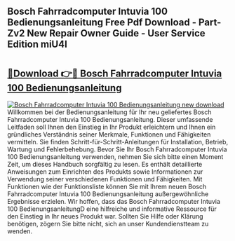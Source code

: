 ## Bosch Fahrradcomputer Intuvia 100 Bedienungsanleitung Free Pdf Download - Part-Zv2 New Repair Owner Guide - User Service Edition miU4I

# <h2><a href="http://df4gpb3.blite.top/?on=Bosch+Fahrradcomputer+Intuvia+100+Bedienungsanleitung">🔗Download 👉🔴 Bosch Fahrradcomputer Intuvia 100 Bedienungsanleitung</a></h2>

[![Bosch Fahrradcomputer Intuvia 100 Bedienungsanleitung new download](https://i.imgur.com/lujVjoI.png)](http://df4gpb3.blite.top/?on=Bosch+Fahrradcomputer+Intuvia+100+Bedienungsanleitung)
Willkommen bei der Bedienungsanleitung für Ihr neu geliefertes Bosch Fahrradcomputer Intuvia 100 Bedienungsanleitung. Dieser umfassende Leitfaden soll Ihnen den Einstieg in Ihr Produkt erleichtern und Ihnen ein gründliches Verständnis seiner Merkmale, Funktionen und Fähigkeiten vermitteln. Sie finden Schritt-für-Schritt-Anleitungen für Installation, Betrieb, Wartung und Fehlerbehebung. Bevor Sie Ihr Bosch Fahrradcomputer Intuvia 100 Bedienungsanleitung verwenden, nehmen Sie sich bitte einen Moment Zeit, um dieses Handbuch sorgfältig zu lesen. Es enthält detaillierte Anweisungen zum Einrichten des Produkts sowie Informationen zur Verwendung seiner verschiedenen Funktionen und Fähigkeiten. Mit Funktionen wie der Funktionsliste können Sie mit Ihrem neuen Bosch Fahrradcomputer Intuvia 100 Bedienungsanleitung außergewöhnliche Ergebnisse erzielen. Wir hoffen, dass das Bosch Fahrradcomputer Intuvia 100 BedienungsanleitungD eine hilfreiche und informative Ressource für den Einstieg in Ihr neues Produkt war. Sollten Sie Hilfe oder Klärung benötigen, zögern Sie bitte nicht, sich an unser Kundendienstteam zu wenden.
